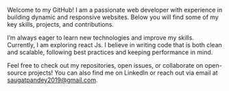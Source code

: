 Welcome to my GitHub! I am a passionate web developer with experience in building dynamic and responsive websites. Below you will find some of my key skills, projects, and contributions.



I’m always eager to learn new technologies and improve my skills. Currently, I am exploring react Js. I believe in writing code that is both clean and scalable, following best practices and keeping performance in mind.


Feel free to check out my repositories, open issues, or collaborate on open-source projects! You can also find me on LinkedIn or reach out via email at saugatpandey2019@gmail.com.
